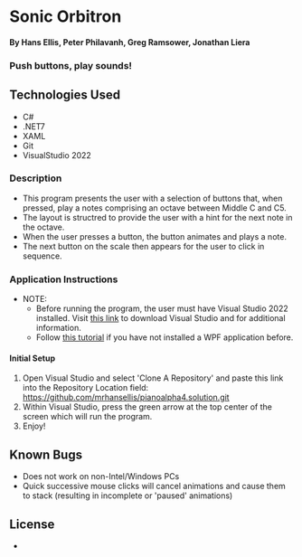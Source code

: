 # Sonic Orbitron

#### By **Hans Ellis, Peter Philavanh, Greg Ramsower, Jonathan Liera**

### Push buttons, play sounds!

## Technologies Used
* C#
* .NET7
* XAML
* Git
* VisualStudio 2022

### Description
* This program presents the user with a selection of buttons that, when pressed, play a notes comprising an octave between Middle C and C5.
* The layout is structred to provide the user with a hint for the next note in the octave.
* When the user presses a button, the button animates and plays a note. 
* The next button on the scale then appears for the user to click in sequence. 

### Application Instructions
* NOTE: 
  - Before running the program, the user must have Visual Studio 2022 installed. Visit [this link](https:https://visualstudio.microsoft.com/vs/) to download Visual Studio and for additional information.
  - Follow [this tutorial](https://learn.microsoft.com/en-us/training/modules/write-your-first-windows10-app/2-writing-wpf-app) if you have not installed a WPF application before.

#### Initial Setup 
1. Open Visual Studio and select 'Clone A Repository' and paste this link into the Repository Location field: https://github.com/mrhansellis/pianoalpha4.solution.git
2. Within Visual Studio, press the green arrow at the top center of the screen which will run the program.
3. Enjoy!

## Known Bugs
* Does not work on non-Intel/Windows PCs
* Quick successive mouse clicks will cancel animations and cause them to stack (resulting in incomplete or 'paused' animations)

## License
* 